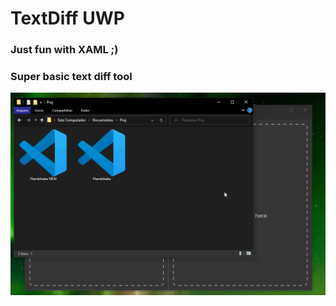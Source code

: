 # TextDiff UWP

### Just fun with XAML ;)
### Super basic text diff tool
<img src="https://github.com/luandersonn/TextDiff-UWP/blob/master/Gif/Captura.gif"/>

